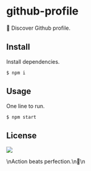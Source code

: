 # github-profile

🐙 Discover Github profile.

## Install

Install dependencies.
```
$ npm i
```

## Usage

One line to run.
```
$ npm start
```

## License

![](https://img.shields.io/github/license/cuongw/github-profile.svg?style=flat-square)

<!-- INSPIRATIONAL_QUOTE_START -->\nAction beats perfection.\n🦄\n<!-- INSPIRATIONAL_QUOTE_END -->
